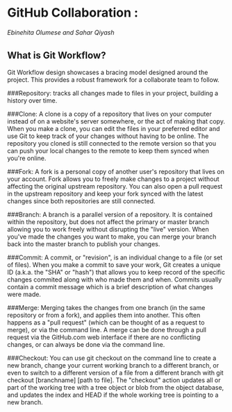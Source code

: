 # GitHub Collaboration : 
###### Ebinehita Olumese and Sahar Qiyash
## What is Git Workflow?
Git Workflow design showcases a bracing model designed around the project. This provides a robust framework for a collaborate team to follow.

###Repository: 
tracks all changes made to files in your project, building a history over time.

###Clone:
A clone is a copy of a repository that lives on your computer instead of on a website's server somewhere, or the act of making that copy. When you make a clone, you can edit the files in your preferred editor and use Git to keep track of your changes without having to be online. The repository you cloned is still connected to the remote version so that you can push your local changes to the remote to keep them synced when you're online.

###Fork:
A fork is a personal copy of another user's repository that lives on your account. Fork allows you to freely make changes to a project without affecting the original upstream repository. You can also open a pull request in the upstream repository and keep your fork synced with the latest changes since both repositories are still connected.

###Branch:
A branch is a parallel version of a repository. It is contained within the repository, but does not affect the primary or master branch allowing you to work freely without disrupting the "live" version. When you've made the changes you want to make, you can merge your branch back into the master branch to publish your changes.

###Commit:
A commit, or "revision", is an individual change to a file (or set of files). When you make a commit to save your work, Git creates a unique ID (a.k.a. the "SHA" or "hash") that allows you to keep record of the specific changes commited along with who made them and when. Commits usually contain a commit message which is a brief description of what changes were made.

###Merge:
Merging takes the changes from one branch (in the same repository or from a fork), and applies them into another. This often happens as a "pull request" (which can be thought of as a request to merge), or via the command line. A merge can be done through a pull request via the GitHub.com web interface if there are no conflicting changes, or can always be done via the command line.

###Checkout:
You can use git checkout on the command line to create a new branch, change your current working branch to a different branch, or even to switch to a different version of a file from a different branch with git checkout [branchname] [path to file]. The "checkout" action updates all or part of the working tree with a tree object or blob from the object database, and updates the index and HEAD if the whole working tree is pointing to a new branch.

